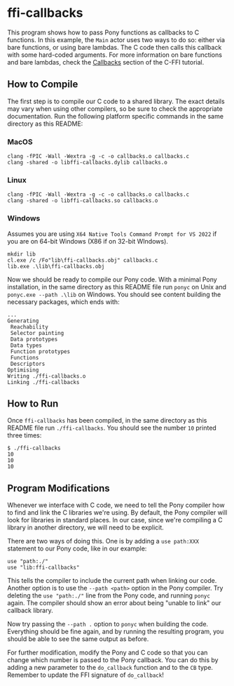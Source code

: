 # ffi-callbacks

This program shows how to pass Pony functions as callbacks to C functions. In this example, the `Main` actor uses two ways to do so: either via bare functions, or using bare lambdas. The C code then calls this callback with some hard-coded arguments. For more information on bare functions and bare lambdas, check the [Callbacks](https://tutorial.ponylang.io/c-ffi/callbacks.html) section of the C-FFI tutorial.

## How to Compile

The first step is to compile our C code to a shared library. The exact details may vary when using other compilers, so be sure to check the appropriate documentation. Run the following platform specific commands in the same directory as this README:

### MacOS

```console
clang -fPIC -Wall -Wextra -g -c -o callbacks.o callbacks.c
clang -shared -o libffi-callbacks.dylib callbacks.o
```

### Linux

```console
clang -fPIC -Wall -Wextra -g -c -o callbacks.o callbacks.c
clang -shared -o libffi-callbacks.so callbacks.o
```

### Windows

Assumes you are using `X64 Native Tools Command Prompt for VS 2022` if you are on 64-bit Windows (X86 if on 32-bit WIndows).

```console
mkdir lib
cl.exe /c /Fo"lib\ffi-callbacks.obj" callbacks.c
lib.exe .\lib\ffi-callbacks.obj
```

Now we should be ready to compile our Pony code. With a minimal Pony installation, in the same directory as this README file run `ponyc` on Unix  and `ponyc.exe --path .\lib` on Windows. You should see content building the necessary packages, which ends with:

```console
...
Generating
 Reachability
 Selector painting
 Data prototypes
 Data types
 Function prototypes
 Functions
 Descriptors
Optimising
Writing ./ffi-callbacks.o
Linking ./ffi-callbacks
```

## How to Run

Once `ffi-callbacks` has been compiled, in the same directory as this README file run `./ffi-callbacks`. You should see the number `10` printed three times:

```console
$ ./ffi-callbacks
10
10
10
```

## Program Modifications

Whenever we interface with C code, we need to tell the Pony compiler how to find and link the C libraries we're using. By default, the Pony compiler will look for libraries in standard places. In our case, since we're compiling a C library in another directory, we will need to be explicit.

There are two ways of doing this. One is by adding a `use path:XXX` statement to our Pony code, like in our example:

```pony
use "path:./"
use "lib:ffi-callbacks"
```

This tells the compiler to include the current path when linking our code. Another option is to use the `--path <path>` option in the Pony compiler. Try deleting the `use "path:./"` line from the Pony code, and running `ponyc` again. The compiler should show an error about being "unable to link" our callback library.

Now try passing the `--path .` option to `ponyc` when building the code. Everything should be fine again, and by running the resulting program, you should be able to see the same output as before.

For further modification, modify the Pony and C code so that you can change which number is passed to the Pony callback. You can do this by adding a new parameter to the `do_callback` function and to the `CB` type. Remember to update the FFI signature of `do_callback`!
